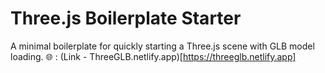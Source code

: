 # Three.js Boilerplate Starter

A minimal boilerplate for quickly starting a Three.js scene with GLB model loading.
🌐 : (Link - ThreeGLB.netlify.app)[https://threeglb.netlify.app]
